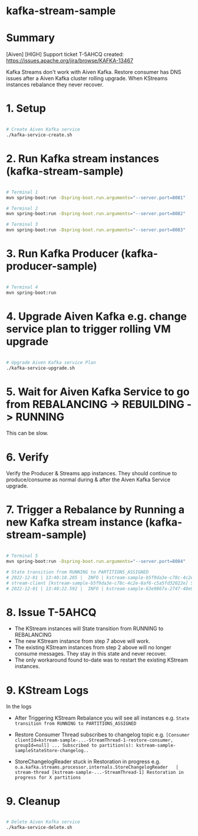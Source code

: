 # kafka-stream-sample

# Summary
[Aiven] [HIGH] Support ticket T-5AHCQ created: https://issues.apache.org/jira/browse/KAFKA-13467

Kafka Streams don't work with Aiven Kafka.
Restore consumer has DNS issues after a Aiven Kafka cluster rolling upgrade.
When KStreams instances rebalance they never recover.

# 1. Setup
```bash

# Create Aiven Kafka service
./kafka-service-create.sh

```

# 2. Run Kafka stream instances (kafka-stream-sample)
```bash

# Terminal 1
mvn spring-boot:run -Dspring-boot.run.arguments="--server.port=8081"

# Terminal 2
mvn spring-boot:run -Dspring-boot.run.arguments="--server.port=8082"

# Terminal 3
mvn spring-boot:run -Dspring-boot.run.arguments="--server.port=8083"

```

# 3. Run Kafka Producer (kafka-producer-sample)
```bash

# Terminal 4
mvn spring-boot:run

```

# 4. Upgrade Aiven Kafka e.g. change service plan to trigger rolling VM upgrade
```bash

# Upgrade Aiven Kafka service Plan
./kafka-service-upgrade.sh

```

# 5. Wait for Aiven Kafka Service to go from REBALANCING -> REBUILDING -> RUNNING
This can be slow.

# 6. Verify
Verify the Producer & Streams app instances. They should continue to produce/consume as normal during & after the Aiven Kafka Service upgrade.

# 7. Trigger a Rebalance by Running a new Kafka stream instance (kafka-stream-sample)
```bash

# Terminal 5
mvn spring-boot:run -Dspring-boot.run.arguments="--server.port=8084"

# State transition from RUNNING to PARTITIONS_ASSIGNED
# 2022-12-01 | 13:40:18.285 |  INFO | kstream-sample-b5f9da3e-c78c-4c2e-8af6-c5a5fd32022e-StreamThread-1                                   | org.apache.kafka.streams.processor.internals.StreamThread    | stream-thread [kstream-sample-b5f9da3e-c78c-4c2e-8af6-c5a5fd32022e-StreamThread-1] State transition from RUNNING to PARTITIONS_ASSIGNED
# stream-client [kstream-sample-b5f9da3e-c78c-4c2e-8af6-c5a5fd32022e] State transition from RUNNING to REBALANCING
# 2022-12-01 | 13:40:22.592 |  INFO | kstream-sample-63e9867a-2747-48e9-8890-62579c4a1a4f-StreamThread-1                                   | o.apache.kafka.clients.consumer.internals.SubscriptionState  | [Consumer clientId=kstream-sample-63e9867a-2747-48e9-8890-62579c4a1a4f-StreamThread-1-restore-consumer, groupId=null] Seeking to EARLIEST offset of partition kstream-sample-sampleStateStore-changelog-3
```

# 8. Issue T-5AHCQ
- The KStream instances will State transition from RUNNING to REBALANCING
- The new KStream instance from step 7 above will work.
- The existing KStream instances from step 2 above will no longer consume messages. They stay in this state and never recover.
- The only workaround found to-date was to restart the existing KStream instances.

# 9. KStream Logs
In the logs

- After Triggering KStream Rebalance you will see all instances e.g.
`State transition from RUNNING to PARTITIONS_ASSIGNED`

- Restore Consumer Thread subscribes to changelog topic e.g.
`[Consumer clientId=kstream-sample-...-StreamThread-1-restore-consumer, groupId=null] ... Subscribed to partition(s): kstream-sample-sampleStateStore-changelog..`

- StoreChangelogReader stuck in Restoration in progress e.g.
`o.a.kafka.streams.processor.internals.StoreChangelogReader   | stream-thread [kstream-sample-...-StreamThread-1] Restoration in progress for X partitions`

# 9. Cleanup
```bash

# Delete Aiven Kafka service
./kafka-service-delete.sh

```